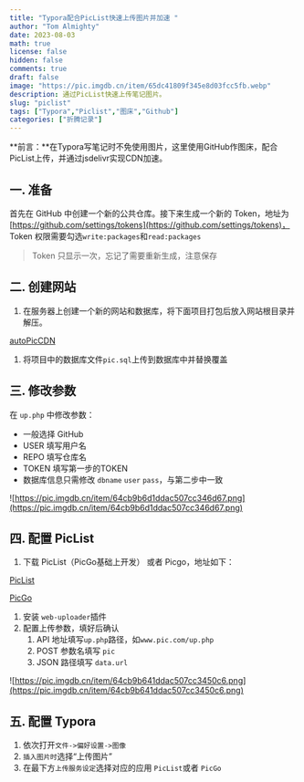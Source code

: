 ```yaml
---
title: "Typora配合PicList快速上传图片并加速 "
author: "Tom Almighty"
date: 2023-08-03
math: true
license: false
hidden: false
comments: true
draft: false
image: "https://pic.imgdb.cn/item/65dc41809f345e8d03fcc5fb.webp"
description: 通过PicList快速上传笔记图片。
slug: "piclist"
tags: ["Typora","Piclist","图床","Github"]
categories: ["折腾记录"]
---
```

**前言：**在Typora写笔记时不免使用图片，这里使用GitHub作图床，配合PicList上传，并通过jsdelivr实现CDN加速。

## **一. 准备**

首先在 GitHub 中创建一个新的公共仓库。接下来生成一个新的 Token，地址为[https://github.com/settings/tokens](https://github.com/settings/tokens)， Token 权限需要勾选`write:packages`和`read:packages`

> Token 只显示一次，忘记了需要重新生成，注意保存
> 

## **二. 创建网站**

1. 在服务器上创建一个新的网站和数据库，将下面项目打包后放入网站根目录并解压。

[autoPicCDN](https://github.com/yumusb/autoPicCdn)

1. 将项目中的数据库文件`pic.sql`上传到数据库中并替换覆盖

## **三. 修改参数**

在 `up.php` 中修改参数：

- 一般选择 GitHub
- USER 填写用户名
- REPO 填写仓库名
- TOKEN 填写第一步的TOKEN
- 数据库信息只需修改 `dbname` `user` `pass`，与第二步中一致

![https://pic.imgdb.cn/item/64cb9b6d1ddac507cc346d67.png](https://pic.imgdb.cn/item/64cb9b6d1ddac507cc346d67.png)

## **四. 配置 PicList**

1. 下载 PicList（PicGo基础上开发） 或者 Picgo，地址如下：

[PicList](https://github.com/Kuingsmile/PicList)

[PicGo](https://github.com/Molunerfinn/PicGo)

1. 安装 `web-uploader`插件
2. 配置上传参数，填好后确认
    1. API 地址填写`up.php`路径，如`www.pic.com/up.php`
    2. POST 参数名填写 `pic`
    3. JSON 路径填写 `data.url`

![https://pic.imgdb.cn/item/64cb9b641ddac507cc3450c6.png](https://pic.imgdb.cn/item/64cb9b641ddac507cc3450c6.png)

## **五. 配置 Typora**

1. 依次打开`文件->偏好设置->图像`
2. `插入图片时`选择“上传图片”
3. 在最下方`上传服务设定`选择对应的应用 `PicList`或者 `PicGo`